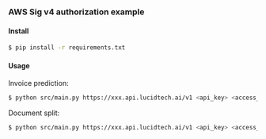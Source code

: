 ### AWS Sig v4 authorization example

#### Install

```bash
$ pip install -r requirements.txt
```

#### Usage

Invoice prediction:

```bash
$ python src/main.py https://xxx.api.lucidtech.ai/v1 <api_key> <access_key_id> <secret_access_key> invoice_prediction invoice.pdf application/pdf
```

Document split:

```bash
$ python src/main.py https://xxx.api.lucidtech.ai/v1 <api_key> <access_key_id> <secret_access_key> document_split document.pdf application/pdf
```
